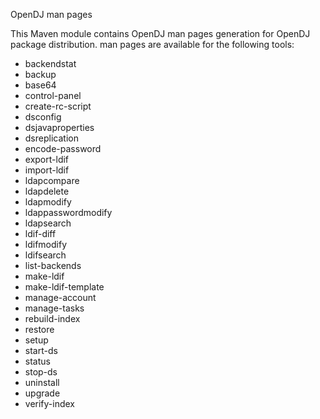 OpenDJ man pages

This Maven module contains OpenDJ man pages generation for OpenDJ package distribution.
man pages are available for the following tools:

* backendstat
* backup
* base64
* control-panel
* create-rc-script
* dsconfig
* dsjavaproperties
* dsreplication
* encode-password
* export-ldif
* import-ldif
* ldapcompare
* ldapdelete
* ldapmodify
* ldappasswordmodify
* ldapsearch
* ldif-diff
* ldifmodify
* ldifsearch
* list-backends
* make-ldif
* make-ldif-template
* manage-account
* manage-tasks
* rebuild-index
* restore
* setup
* start-ds
* status
* stop-ds
* uninstall
* upgrade
* verify-index
